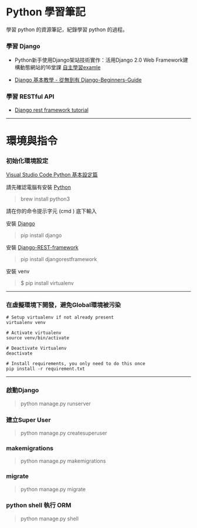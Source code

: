 # Python 學習筆記
學習 python 的資源筆記，紀錄學習 python 的過程。

### 學習 Django
- Python新手使用Django架站技術實作：活用Django 2.0 Web Framework建構動態網站的16堂課
[自主學習examle](https://github.com/justin3737/learn_python/tree/master/book_django_2_web_framewoek)

- [Django 基本教學 - 從無到有 Django-Beginners-Guide](https://github.com/twtrubiks/django-tutorial)

### 學習 RESTful API
- [Django rest framework tutorial](https://github.com/twtrubiks/django-rest-framework-tutorial/)


---
# 環境與指令
### 初始化環境設定
[Visual Studio Code Python 基本設定篇](https://www.youtube.com/watch?v=tS4beaq9ies)


請先確認電腦有安裝 [Python](https://www.python.org/)
> brew install python3

請在你的命令提示字元 (cmd ) 底下輸入

安裝 [Django](https://github.com/django/django)

>pip install django

安裝 [Django-REST-framework](http://www.django-rest-framework.org/)
>pip install djangorestframework

安裝 venv
> $ pip install virtualenv
---
### 在虛擬環境下開發，避免Global環境被污染

```
# Setup virtualenv if not already present
virtualenv venv

# Activate virtualenv
source venv/bin/activate

# Deactivate Virtualenv
deactivate

# Install requirements, you only need to do this once
pip install -r requirement.txt

```
---
### 啟動Django
> python manage.py runserver

### 建立Super User
> python manage.py createsuperuser

### makemigrations
> python manage.py makemigrations

### migrate
> python manage.py migrate

### python shell 執行 ORM
> python manage.py shell
